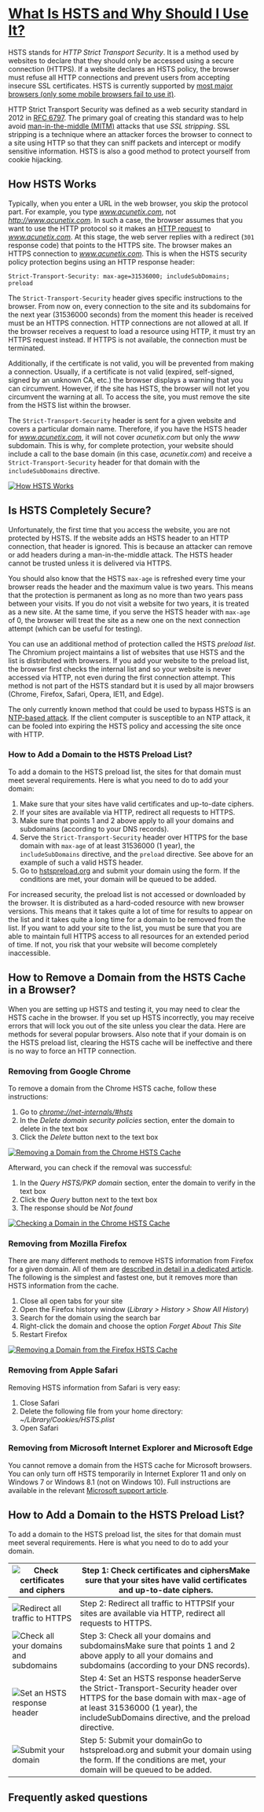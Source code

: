 # [What Is HSTS and Why Should I Use It?](https://www.acunetix.com/blog/articles/what-is-hsts-why-use-it/)



HSTS stands for *HTTP Strict Transport Security*. It is a method used by websites to declare that they should only be accessed using a secure connection (HTTPS). If a website declares an HSTS policy, the browser must refuse all HTTP connections and prevent users from accepting insecure SSL certificates. HSTS is currently supported by [most major browsers (only some mobile browsers fail to use it)](https://caniuse.com/#search=HSTS).



HTTP Strict Transport Security was defined as a web security standard in 2012 in [RFC 6797](https://tools.ietf.org/html/rfc6797). The primary goal of creating this standard was to help avoid [man-in-the-middle (MITM)](https://www.acunetix.com/blog/articles/man-in-the-middle-attacks/) attacks that use *SSL stripping*. SSL stripping is a technique where an attacker forces the browser to connect to a site using HTTP so that they can sniff packets and intercept or modify sensitive information. HSTS is also a good method to protect yourself from cookie hijacking.

## How HSTS Works

Typically, when you enter a URL in the web browser, you skip the protocol part. For example, you type *www.acunetix.com*, not *http://www.acunetix.com*. In such a case, the browser assumes that you want to use the HTTP protocol so it makes an [HTTP request](https://www.acunetix.com/blog/articles/http-security-introduction-to-http-part-1/) to *www.acunetix.com*.
At this stage, the web server replies with a redirect (`301` response code) that points to the HTTPS site. The browser makes an HTTPS connection to *www.acunetix.com*. This is when the HSTS security policy protection begins using an HTTP response header:

```
Strict-Transport-Security: max-age=31536000; includeSubDomains; preload
```

The `Strict-Transport-Security` header gives specific instructions to the browser. From now on, every connection to the site and its subdomains for the next year (31536000 seconds) from the moment this header is received must be an HTTPS connection. HTTP connections are not allowed at all. If the browser receives a request to load a resource using HTTP, it must try an HTTPS request instead. If HTTPS is not available, the connection must be terminated.

Additionally, if the certificate is not valid, you will be prevented from making a connection. Usually, if a certificate is not valid (expired, self-signed, signed by an unknown CA, etc.) the browser displays a warning that you can circumvent. However, if the site has HSTS, the browser will not let you circumvent the warning at all. To access the site, you must remove the site from the HSTS list within the browser.

The `Strict-Transport-Security` header is sent for a given website and covers a particular domain name. Therefore, if you have the HSTS header for *www.acunetix.com*, it will not cover *acunetix.com* but only the *www* subdomain. This is why, for complete protection, your website should include a call to the base domain (in this case, *acunetix.com*) and receive a `Strict-Transport-Security` header for that domain with the `includeSubDomains` directive.

[![How HSTS Works](https://www.acunetix.com/wp-content/uploads/2019/05/hsts-1024x683.png)](https://www.acunetix.com/wp-content/uploads/2019/05/hsts.png)

## Is HSTS Completely Secure?

Unfortunately, the first time that you access the website, you are not protected by HSTS. If the website adds an HSTS header to an HTTP connection, that header is ignored. This is because an attacker can remove or add headers during a man-in-the-middle attack. The HSTS header cannot be trusted unless it is delivered via HTTPS.

You should also know that the HSTS `max-age` is refreshed every time your browser reads the header and the maximum value is two years. This means that the protection is permanent as long as no more than two years pass between your visits. If you do not visit a website for two years, it is treated as a new site. At the same time, if you serve the HSTS header with `max-age` of 0, the browser will treat the site as a new one on the next connection attempt (which can be useful for testing).

You can use an additional method of protection called the HSTS *preload list*. The Chromium project maintains a list of websites that use HSTS and the list is distributed with browsers. If you add your website to the preload list, the browser first checks the internal list and so your website is never accessed via HTTP, not even during the first connection attempt. This method is not part of the HSTS standard but it is used by all major browsers (Chrome, Firefox, Safari, Opera, IE11, and Edge).

The only currently known method that could be used to bypass HSTS is an [NTP-based attack](https://www.blackhat.com/docs/eu-14/materials/eu-14-Selvi-Bypassing-HTTP-Strict-Transport-Security.pdf). If the client computer is susceptible to an NTP attack, it can be fooled into expiring the HSTS policy and accessing the site once with HTTP.

### How to Add a Domain to the HSTS Preload List?

To add a domain to the HSTS preload list, the sites for that domain must meet several requirements. Here is what you need to do to add your domain:

1. Make sure that your sites have valid certificates and up-to-date ciphers.
2. If your sites are available via HTTP, redirect all requests to HTTPS.
3. Make sure that points 1 and 2 above apply to all your domains and subdomains (according to your DNS records).
4. Serve the `Strict-Transport-Security` header over HTTPS for the base domain with `max-age` of at least 31536000 (1 year), the `includeSubDomains` directive, and the `preload` directive. See above for an example of such a valid HSTS header.
5. Go to [hstspreload.org](https://hstspreload.org/) and submit your domain using the form. If the conditions are met, your domain will be queued to be added.

For increased security, the preload list is not accessed or downloaded by the browser. It is distributed as a hard-coded resource with new browser versions. This means that it takes quite a lot of time for results to appear on the list and it takes quite a long time for a domain to be removed from the list. If you want to add your site to the list, you must be sure that you are able to maintain full HTTPS access to all resources for an extended period of time. If not, you risk that your website will become completely inaccessible.

## How to Remove a Domain from the HSTS Cache in a Browser?

When you are setting up HSTS and testing it, you may need to clear the HSTS cache in the browser. If you set up HSTS incorrectly, you may receive errors that will lock you out of the site unless you clear the data. Here are methods for several popular browsers. Also note that if your domain is on the HSTS preload list, clearing the HSTS cache will be ineffective and there is no way to force an HTTP connection.

### Removing from Google Chrome

To remove a domain from the Chrome HSTS cache, follow these instructions:

1. Go to [*chrome://net-internals/#hsts*](https://net-internals/#hsts)
2. In the *Delete domain security policies* section, enter the domain to delete in the text box
3. Click the *Delete* button next to the text box

[![Removing a Domain from the Chrome HSTS Cache](https://www.acunetix.com/wp-content/uploads/2019/05/image1-1.png)](https://www.acunetix.com/wp-content/uploads/2019/05/image1-1.png)

Afterward, you can check if the removal was successful:

1. In the *Query HSTS/PKP domain* section, enter the domain to verify in the text box
2. Click the *Query* button next to the text box
3. The response should be *Not found*

[![Checking a Domain in the Chrome HSTS Cache](https://www.acunetix.com/wp-content/uploads/2019/05/image3.png)](https://www.acunetix.com/wp-content/uploads/2019/05/image3.png)

### Removing from Mozilla Firefox

There are many different methods to remove HSTS information from Firefox for a given domain. All of them are [described in detail in a dedicated article](https://appuals.com/how-to-clear-or-disable-hsts-for-chrome-firefox-and-internet-explorer/). The following is the simplest and fastest one, but it removes more than HSTS information from the cache.

1. Close all open tabs for your site
2. Open the Firefox history window (*Library > History > Show All History*)
3. Search for the domain using the search bar
4. Right-click the domain and choose the option *Forget About This Site*
5. Restart Firefox

[![Removing a Domain from the Firefox HSTS Cache](https://www.acunetix.com/wp-content/uploads/2019/05/image4.png)](https://www.acunetix.com/wp-content/uploads/2019/05/image4.png)

### Removing from Apple Safari

Removing HSTS information from Safari is very easy:

1. Close Safari
2. Delete the following file from your home directory: *~/Library/Cookies/HSTS.plist*
3. Open Safari

### Removing from Microsoft Internet Explorer and Microsoft Edge

You cannot remove a domain from the HSTS cache for Microsoft browsers. You can only turn off HSTS temporarily in Internet Explorer 11 and only on Windows 7 or Windows 8.1 (not on Windows 10). Full instructions are available in the relevant [Microsoft support article](https://support.microsoft.com/en-us/help/3071338/internet-explorer-11-adds-support-for-http-strict-transport-security-s).

## How to Add a Domain to the HSTS Preload List?

To add a domain to the HSTS preload list, the sites for that domain must meet several requirements. Here is what you need to do to add your domain.

| ![Check certificates and ciphers](https://www.acunetix.com/wp-content/uploads/2019/05/howto_hsts_step1-150x150.png) | Step 1: Check certificates and ciphersMake sure that your sites have valid certificates and up-to-date ciphers. |
| ------------------------------------------------------------ | ------------------------------------------------------------ |
| ![Redirect all traffic to HTTPS](https://www.acunetix.com/wp-content/uploads/2019/05/howto_hsts_step2-150x150.png) | Step 2: Redirect all traffic to HTTPSIf your sites are available via HTTP, redirect all requests to HTTPS. |
| ![Check all your domains and subdomains](https://www.acunetix.com/wp-content/uploads/2019/05/howto_hsts_step3-150x150.png) | Step 3: Check all your domains and subdomainsMake sure that points 1 and 2 above apply to all your domains and subdomains (according to your DNS records). |
| ![Set an HSTS response header](https://www.acunetix.com/wp-content/uploads/2019/05/howto_hsts_step4-150x150.png) | Step 4: Set an HSTS response headerServe the Strict-Transport-Security header over HTTPS for the base domain with max-age of at least 31536000 (1 year), the includeSubDomains directive, and the preload directive. |
| ![Submit your domain](https://www.acunetix.com/wp-content/uploads/2019/05/howto_hsts_step5-150x150.png) | Step 5: Submit your domainGo to hstspreload.org and submit your domain using the form. If the conditions are met, your domain will be queued to be added. |

## Frequently asked questions
